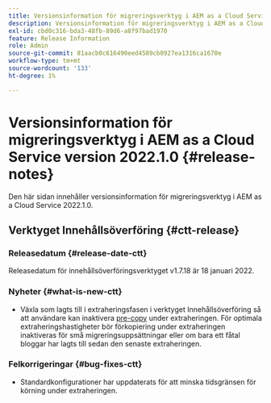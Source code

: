 ```yaml
---
title: Versionsinformation för migreringsverktyg i AEM as a Cloud Service version 2022.1.0
description: Versionsinformation för migreringsverktyg i AEM as a Cloud Service version 2022.1.0
exl-id: cbd0c316-bda3-48fb-89d6-a8f97bad1970
feature: Release Information
role: Admin
source-git-commit: 81aacb0c616490eed4589cb8927ea1316ca1670e
workflow-type: tm+mt
source-wordcount: '133'
ht-degree: 1%

---
```


# Versionsinformation för migreringsverktyg i AEM as a Cloud Service version 2022.1.0 {#release-notes}

Den här sidan innehåller versionsinformation för migreringsverktyg i AEM as a Cloud Service 2022.1.0.

## Verktyget Innehållsöverföring {#ctt-release}

### Releasedatum {#release-date-ctt}

Releasedatum för innehållsöverföringsverktyget v1.7.18 är 18 januari 2022.

### Nyheter {#what-is-new-ctt}

* Växla som lagts till i extraheringsfasen i verktyget Innehållsöverföring så att användare kan inaktivera [pre-copy](https://experienceleague.adobe.com/docs/experience-manager-cloud-service/moving/cloud-migration/content-transfer-tool/handling-large-content-repositories.html?lang=sv-SE) under extraheringen. För optimala extraheringshastigheter bör förkopiering under extraheringen inaktiveras för små migreringsuppsättningar eller om bara ett fåtal bloggar har lagts till sedan den senaste extraheringen.

### Felkorrigeringar {#bug-fixes-ctt}

* Standardkonfigurationer har uppdaterats för att minska tidsgränsen för körning under extraheringen.
